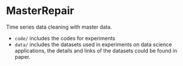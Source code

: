 # MasterRepair

Time series data cleaning with master data.

- `code/` includes the codes for experiments
- `data/` includes the datasets used in experiments on data science applications, the details and links of the datasets could be found in paper.

